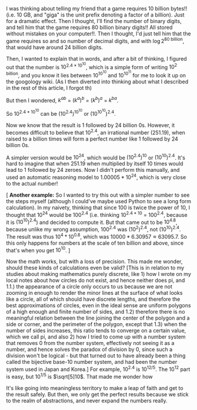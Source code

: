 I was thinking about telling my friend that a game requires 10 billion bytes!! (i.e. 10 GB, and "giga" is the unit prefix denoting a factor of a billion). Just for a dramatic effect. Then I thought, I'll find the number of binary digits, and tell him that the game requires 80 billion binary digits!! All stored without mistakes on your computer!!. Then I thought, I'd just tell him that the game requires so and so number of decimal digits, and with $\log2^\text{80 billion}$, that would have around 24 billion digits.

Then, I wanted to explain that in words, and after a bit of thinking, I figured out that the number is $10^{2.4*10^{10}}$, which is a simple form of writing $10^\text{2 billion}$, and you know it lies between $10^{{10}^{10}}$ and $10^{{10}^{11}}$ for me to look it up on the googology wiki. (As I then diverted into thinking about what I described in the rest of this article, I forgot th)

But then I wondered, $k^{ab}$ = $(k^a)^b$  = $(k^b)^a$ = $k^{ba}$.

So $10^{2.4*10^{10}}$ can be $(10^{2.4})^{10^{10}}$ or $(10^{10^{10}})^{2.4}$.

Now we know that the result is 1 followed by 24 billion 0s. However, it becomes difficult to believe that $10^{2.4}$, an irrational number (251.19), when raised to a billion times will form a perfect number like 1 followed by 24 billion 0s.

A simpler version would be $10^{24}$, which would be $(10^{2.4})^{10}$ or $(10^{10})^{2.4}$. It's hard to imagine that when 251.19 when multiplied by itself 10 times would lead to 1 followed by 24 zeroes. Now I didn't perform this manually, and used an automatic reasoning model to $1.00005*10^{24}$, which is very close to the actual number!

[
**Another example:**
So I wanted to try this out with a simpler number to see the steps myself (although I could've maybe used Python to see a long form calculation). In my naivety, thinking that since $100$ is twice the power of $10$, I thought that $10^{24}$ would be $100^{2.4}$ (i.e. thinking $10^{2.4*10}$ = $100^{2.4}$, because it is $(10^{10})^{2.4}$) and decided to compute it. But that came out to be $10^{4.8}$, because unlike my wrong assumption, $100^{2.4}$ was $(10^2)^{2.4}$, not $(10^{10})^{2.4}$. The result was thus $10^4 * 10^{0.8}$, which was $10000 * 6.30957 \approx 63095.7$. So this only happens for numbers at the scale of ten billion and above, since that's when you get $10^{10}$.
]

Now the math works, but with a loss of precision. This made me wonder, should these kinds of calculations even be valid? [This is in relation to my studies about making mathematics purely discrete, like 1) how I wrote on my local notes about how circles do not exist, and hence neither does pi, and 1.1.) the appearance of a circle only occurs to us because we are not zooming in enough to render the minor lines at the surface of what looks like a circle, all of which should have discrete lengths, and therefore the best approximations of circles, even in the ideal sense are uniform polygons of a high enough and finite number of sides, and 1.2) therefore there is no meaningful relation between the line joining the center of the polygon and a side or corner, and the perimeter of the polygon, except that 1.3) when the number of sides increases, this ratio tends to converge on a certain value, which we call pi, and also 2) how I tried to come up with a number system that removes 0 from the number system, effectively not seeing it as a number, and hence solves the paradox of division by 0, since such a division won't be logical - but that turned out to have already been a thing called the bijective base-10 number system, and had been the number system used in Japan and Korea.] For example, $10^{2.4}$ is $10^{12/5}$. The $10^{12}$ part is easy, but $10^{1/5}$ is $\sqrt[5]10$. That made me wonder how 

It's like going into meaningless territory to make a leap of faith and get to the result safely. But then, we only get the perfect results because we stick to the realm of abstractions, and never expand the numbers really.

